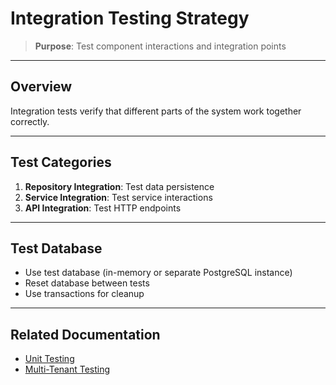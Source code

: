 # Integration Testing Strategy

> **Purpose**: Test component interactions and integration points

---

## Overview

Integration tests verify that different parts of the system work together correctly.

---

## Test Categories

1. **Repository Integration**: Test data persistence
2. **Service Integration**: Test service interactions
3. **API Integration**: Test HTTP endpoints

---

## Test Database

- Use test database (in-memory or separate PostgreSQL instance)
- Reset database between tests
- Use transactions for cleanup

---

## Related Documentation

- [Unit Testing](./unit-testing.md)
- [Multi-Tenant Testing](./multi-tenant-testing.md)
